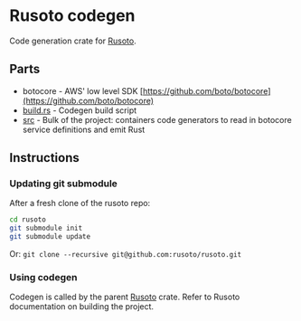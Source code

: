 # Rusoto codegen

Code generation crate for [Rusoto](https://github.com/rusoto/rusoto).

## Parts

* botocore - AWS' low level SDK [https://github.com/boto/botocore](https://github.com/boto/botocore)
* [build.rs](build.rs) - Codegen build script
* [src](src) - Bulk of the project: containers code generators to read in botocore service definitions and emit Rust

## Instructions

### Updating git submodule

After a fresh clone of the rusoto repo:

```bash
cd rusoto
git submodule init
git submodule update
```

Or: `git clone --recursive git@github.com:rusoto/rusoto.git`

### Using codegen

Codegen is called by the parent [Rusoto](https://github.com/rusoto/rusoto) crate.  Refer to Rusoto documentation on building the project.